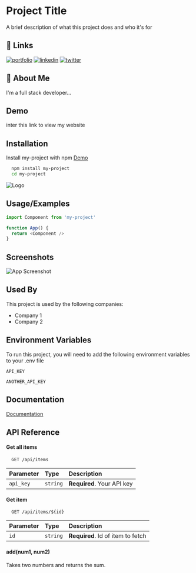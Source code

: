 
# Project Title

A brief description of what this project does and who it's for


## 🔗 Links
[![portfolio](https://img.shields.io/badge/my_portfolio-000?style=for-the-badge&logo=ko-fi&logoColor=white)](https://katherineoelsner.com/)
[![linkedin](https://img.shields.io/badge/linkedin-0A66C2?style=for-the-badge&logo=linkedin&logoColor=white)](https://www.linkedin.com/)
[![twitter](https://img.shields.io/badge/twitter-1DA1F2?style=for-the-badge&logo=twitter&logoColor=white)](https://twitter.com/)

## 🚀 About Me
I'm a full stack developer...



## Demo

inter this link to view my website
## Installation

Install my-project with npm
[Demo](https://njymalking.github.io/lover_of_life/)


```bash
  npm install my-project
  cd my-project
```
    
![Logo](https://dev-to-uploads.s3.amazonaws.com/uploads/articles/th5xamgrr6se0x5ro4g6.png)


## Usage/Examples

```javascript
import Component from 'my-project'

function App() {
  return <Component />
}
```


## Screenshots

![App Screenshot](https://via.placeholder.com/468x300?text=App+Screenshot+Here)


## Used By

This project is used by the following companies:

- Company 1
- Company 2


## Environment Variables

To run this project, you will need to add the following environment variables to your .env file

`API_KEY`

`ANOTHER_API_KEY`


## Documentation

[Documentation](https://linktodocumentation)


## API Reference

#### Get all items

```http
  GET /api/items
```

| Parameter | Type     | Description                |
| :-------- | :------- | :------------------------- |
| `api_key` | `string` | **Required**. Your API key |

#### Get item

```http
  GET /api/items/${id}
```

| Parameter | Type     | Description                       |
| :-------- | :------- | :-------------------------------- |
| `id`      | `string` | **Required**. Id of item to fetch |

#### add(num1, num2)

Takes two numbers and returns the sum.




